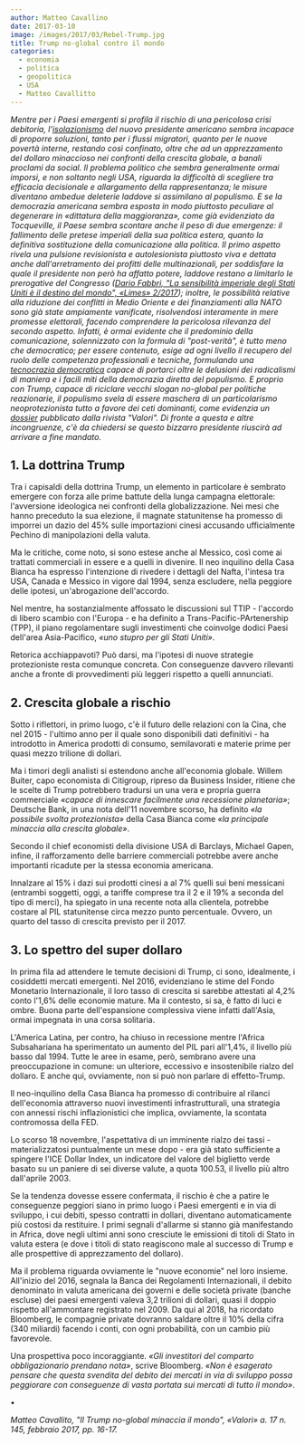```yaml
---
author: Matteo Cavallino
date: 2017-03-10
image: /images/2017/03/Rebel-Trump.jpg
title: Trump no-global contro il mondo
categories:
  - economia
  - politica
  - geopolitica
  - USA
  - Matteo Cavallitto
---
```


*Mentre per i Paesi emergenti si profila il rischio di una pericolosa crisi debitoria, l'[isolazionismo](http://www.lindro.it/lisolazionismo-trump-un-muro-verso-la-presidenza/)* *del nuovo presidente americano sembra incapace di proporre soluzioni, tanto per i flussi migratori, quanto per le nuove povertà interne, restando così confinato, oltre che ad un apprezzamento del dollaro minaccioso nei confronti della crescita globale, a banali proclami da social. Il problema politico che sembra generalmente ormai imporsi, e non soltanto negli USA, riguarda la difficoltà di scegliere tra efficacia decisionale e allargamento della rappresentanza; le misure diventano ambedue deleterie laddove si assimilano al populismo. E se la democrazia americana sembra esposta in modo piuttosto peculiare al degenerare in «dittatura della maggioranza», come già evidenziato da Tocqueville, il Paese sembra scontare anche il peso di due emergenze: il fallimento delle pretese imperiali della sua politica estera, quanto la definitiva sostituzione della comunicazione alla politica. Il primo aspetto rivela una pulsione revisionista e autolesionista piuttosto viva e dettata anche dall'arretramento dei profitti delle multinazionali, per soddisfare la quale il presidente non però ha affatto potere, laddove restano a limitarlo le prerogative del Congresso ([Dario Fabbri, "La sensibilità imperiale degli Stati Uniti è il destino del mondo", «Limes» 2/2017](http://www.limesonline.com/cartaceo/la-sensibilita-imperiale-degli-stati-uniti-e-il-destino-del-mondo?prv=true)); inoltre, le possibilità relative alla riduzione dei conflitti in Medio Oriente e dei finanziamenti alla NATO sono già state ampiamente vanificate, risolvendosi interamente in mere promesse elettorali, facendo comprendere la pericolosa rilevanza del secondo aspetto. Infatti, è ormai evidente che il predominio della comunicazione, solennizzato con la formula di "post-verità", è tutto meno che democratico; per essere contenuto, esige ad ogni livello il recupero del ruolo delle competenza professionali e tecniche, formulando una [tecnocrazia democratica](http://www.scritture.net/mag/il-disgusto-della-democrazia/index.html) capace di portarci oltre le delusioni dei radicalismi di maniera e i facili miti della democrazia diretta del populismo. E proprio con Trump, capace di riciclare vecchi slogan no-global per politiche reazionarie, il populismo svela di essere maschera di un particolarismo neoprotezionista tutto a favore dei ceti dominanti, come evidenzia un [dossier](https://stores.streetlib.com/it/search?publisher=Valori) pubblicato dalla rivista "Valori". Di fronte a questa e altre incongruenze, c'è da chiedersi se questo bizzarro presidente riuscirà ad arrivare a fine mandato.*

## 1. La dottrina Trump

Tra i capisaldi della dottrina Trump, un elemento in particolare è sembrato emergere con forza alle prime battute della lunga campagna elettorale: l'avversione ideologica nei confronti della globalizzazione. Nei mesi che hanno preceduto la sua elezione, il magnate statunitense ha promesso di imporrei un dazio del 45% sulle importazioni cinesi accusando ufficialmente Pechino di manipolazioni della valuta.

Ma le critiche, come noto, si sono estese anche al Messico, così come ai trattati commerciali in essere e a quelli in divenire. Il neo inquilino della Casa Bianca ha espresso l'intenzione di rivedere i dettagli del Nafta, l'intesa tra USA, Canada e Messico in vigore dal 1994, senza escludere, nella peggiore delle ipotesi, un'abrogazione dell'accordo.

Nel mentre, ha sostanzialmente affossato le discussioni sul TTIP - l'accordo di libero scambio con l'Europa - e ha definito a Trans-Pacific-PArtenership (TPP), il piano regolamentare sugli investimenti che coinvolge dodici Paesi dell'area Asia-Pacifico, *«uno stupro per gli Stati Uniti»*.

Retorica acchiappavoti? Può darsi, ma l'ipotesi di nuove strategie protezioniste resta comunque concreta. Con conseguenze davvero rilevanti anche a fronte di provvedimenti più leggeri rispetto a quelli annunciati.

## 2. Crescita globale a rischio

Sotto i riflettori, in primo luogo, c'è il futuro delle relazioni con la Cina, che nel 2015 - l'ultimo anno per il quale sono disponibili dati definitivi - ha introdotto in America prodotti di consumo, semilavorati e materie prime per quasi mezzo trilione di dollari.

Ma i timori degli analisti si estendono anche all'economia globale. Willem Buiter, capo economista di Citigroup, ripreso da Business Insider, ritiene che le scelte di Trump potrebbero tradursi un una vera e propria guerra commerciale *«capace di innescare facilmente una recessione planetaria»*; Deutsche Bank, in una nota dell'11 novembre scorso, ha definito *«la possibile svolta protezionista»* della Casa Bianca come *«la principale minaccia alla crescita globale»*.

Secondo il chief economisti della divisione USA di Barclays, Michael Gapen, infine, il rafforzamento delle barriere commerciali potrebbe avere anche importanti ricadute per la stessa economia americana.

Innalzare al 15% i dazi sui prodotti cinesi a al 7% quelli sui beni messicani (entrambi soggetti, oggi, a tariffe comprese tra il 2 e il 19% a seconda del tipo di merci), ha spiegato in una recente nota alla clientela, potrebbe costare al PIL statunitense circa mezzo punto percentuale. Ovvero, un quarto del tasso di crescita previsto per il 2017.

## 3. Lo spettro del super dollaro

In prima fila ad attendere le temute decisioni di Trump, ci sono, idealmente, i cosiddetti mercati emergenti. Nel 2016, evidenziano le stime del Fondo Monetario Internazionale, il loro tasso di crescita si sarebbe attestati al 4,2% conto l'1,6% delle economie mature. Ma il contesto, si sa, è fatto di luci e ombre. Buona parte dell'espansione complessiva viene infatti dall'Asia, ormai impegnata in una corsa solitaria.

L'America Latina, per contro, ha chiuso in recessione mentre l'Africa Subsahariana ha sperimentato un aumento del PIL pari all'1,4%, il livello più basso dal 1994. Tutte le aree in esame, però, sembrano avere una preoccupazione in comune: un ulteriore, eccessivo e insostenibile rialzo del dollaro. E anche qui, ovviamente, non si può non parlare di effetto-Trump.

Il neo-inquilino della Casa Bianca ha promesso di contribuire al rilanci dell'economia attraverso nuovi investimenti infrastrutturali, una strategia con annessi rischi inflazionistici che implica, ovviamente, la scontata contromossa della FED.

Lo scorso 18 novembre, l'aspettativa di un imminente rialzo dei tassi - materializzatosi puntualmente un mese dopo - era già stato sufficiente a spingere l'ICE Dollar Index, un indicatore del valore del biglietto verde basato su un paniere di sei diverse valute, a quota 100.53, il livello più altro dall'aprile 2003.

Se la tendenza dovesse essere confermata, il rischio è che a patire le conseguenze peggiori siano in primo luogo i Paesi emergenti e in via di sviluppo, i cui debiti, spesso contratti in dollari, diventano automaticamente più costosi da restituire. I primi segnali d'allarme si stanno già manifestando in Africa, dove negli ultimi anni sono cresciute le emissioni di titoli di Stato in valuta estera (e dove i titoli di stato reagiscono male al successo di Trump e alle prospettive di apprezzamento del dollaro).

Ma il problema riguarda ovviamente le "nuove economie" nel loro insieme. All'inizio del 2016, segnala la Banca dei Regolamenti Internazionali, il debito denominato in valuta americana dei governi e delle società private (banche escluse) dei paesi emergenti valeva 3,2 trilioni di dollari, quasi il doppio rispetto all'ammontare registrato nel 2009. Da qui al 2018, ha ricordato Bloomberg, le compagnie private dovranno saldare oltre il 10% della cifra (340 miliardi) facendo i conti, con ogni probabilità, con un cambio più favorevole.

Una prospettiva poco incoraggiante. *«Gli investitori del comparto obbligazionario prendano nota»*, scrive Bloomberg. *«Non è esagerato pensare che questa svendita del debito dei mercati in via di sviluppo possa peggiorare con conseguenze di vasta portata sui mercati di tutto il mondo»*.

•

*Matteo Cavallito, "Il Trump no-global minaccia il mondo", «Valori» a. 17 n. 145, febbraio 2017, pp. 16-17.*
